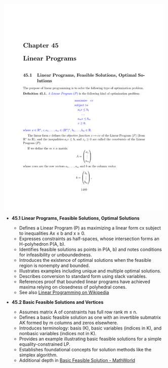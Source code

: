 ![ATD-ch45-linear-opt-programs](ATD-ch45-linear-opt-programs.best.png)

- **45.1 Linear Programs, Feasible Solutions, Optimal Solutions**
  - Defines a Linear Program (P) as maximizing a linear form cx subject to inequalities Ax ≤ b and x ≥ 0.
  - Expresses constraints as half-spaces, whose intersection forms an H-polyhedron P(A, b).
  - Identifies feasible solutions as points in P(A, b) and notes conditions for infeasibility or unboundedness.
  - Introduces the existence of optimal solutions when the feasible region is nonempty and bounded.
  - Illustrates examples including unique and multiple optimal solutions.
  - Describes conversion to standard form using slack variables.
  - References proof that bounded linear programs have achieved maxima relying on closedness of polyhedral cones.
  - See also [Linear Programming on Wikipedia](https://en.wikipedia.org/wiki/Linear_programming)

- **45.2 Basic Feasible Solutions and Vertices**
  - Assumes matrix A of constraints has full row rank m ≤ n.
  - Defines a basic feasible solution as one with an invertible submatrix AK formed by m columns and zeros elsewhere.
  - Introduces terminology: basis (K), basic variables (indices in K), and nonbasic variables (indices not in K).
  - Provides an example illustrating basic feasible solutions for a simple equality-constrained LP.
  - Establishes foundational concepts for solution methods like the simplex algorithm.
  - Additional depth in [Basic Feasible Solution - MathWorld](https://mathworld.wolfram.com/BasicFeasibleSolution.html)
